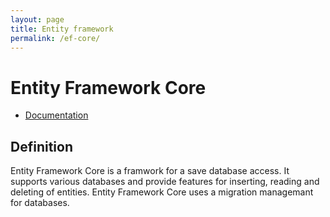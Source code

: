 ```yaml
---
layout: page
title: Entity framework
permalink: /ef-core/
---
```

# Entity Framework Core

- [Documentation](https://learn.microsoft.com/de-de/ef/core/)

## Definition
Entity Framework Core is a framwork for a save database access. It supports various databases and provide features for inserting, reading and deleting of entities. Entity Framework Core uses a migration managemant for databases.